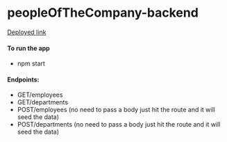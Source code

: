 # peopleOfTheCompany-backend

[Deployed link]()

#### To run the app
- npm start

#### Endpoints:
- GET/employees
- GET/departments
- POST/employees (no need to pass a body just hit the route and it will seed the data)
- POST/departments (no need to pass a body just hit the route and it will seed the data)
